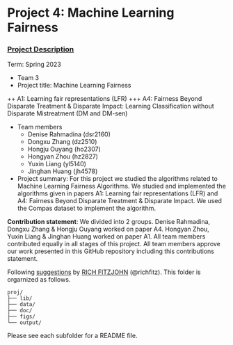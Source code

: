 # Project 4: Machine Learning Fairness

### [Project Description](doc/project4_desc.md)

Term: Spring 2023

+ Team 3
+ Project title: Machine Learning Fairness 


++ A1: Learning fair representations (LFR)
+++ A4: Fairness Beyond Disparate Treatment & Disparate Impact: Learning Classification without Disparate Mistreatment (DM and DM-sen)

+ Team members
	+ Denise Rahmadina (dsr2160)
	+ Dongxu Zhang (dz2510)
	+ Hongju Ouyang (ho2307)
	+ Hongyan Zhou (hz2827)
	+ Yuxin Liang (yl5140)
	+ Jinghan Huang (jh4578)
+ Project summary: For this project we studied the algorithms related to Machine Learning Fairness Algorithms. We studied and implemented the algorithms given in papers A1: Learning fair representations (LFR) and A4: Fairness Beyond Disparate Treatment & Disparate Impact. We used the Compas dataset to implement the algorithm.
	

**Contribution statement**: We divided into 2 groups. Denise Rahmadina, Dongxu Zhang & Hongju Ouyang worked on paper A4. Hongyan Zhou, Yuxin Liang & Jinghan Huang worked on paper A1. All team members contributed equally in all stages of this project. All team members approve our work presented in this GitHub repository including this contributions statement.

Following [suggestions](http://nicercode.github.io/blog/2013-04-05-projects/) by [RICH FITZJOHN](http://nicercode.github.io/about/#Team) (@richfitz). This folder is orgarnized as follows.

```
proj/
├── lib/
├── data/
├── doc/
├── figs/
└── output/
```

Please see each subfolder for a README file.

